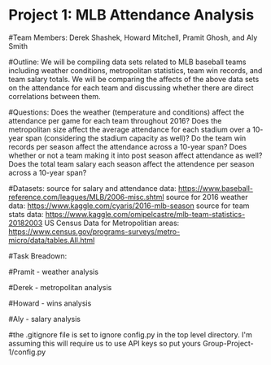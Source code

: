 # Project 1: MLB Attendance Analysis

#Team Members: Derek Shashek, Howard Mitchell, Pramit Ghosh, and Aly Smith

#Outline: We will be compiling data sets related to MLB baseball teams including weather conditions, metropolitan statistics, team win records, and team salary totals. We will be comparing the affects of the above data sets on the attendance for each team and discussing whether there are direct correlations between them.

#Questions: 
Does the weather (temperature and conditions) affect the attendance per game for each team throughout 2016?
Does the metropolitan size affect the average attendance for each stadium over a 10- year span (considering the stadium capacity as well)?
Do the team win records per season affect the attendance across a 10-year span? Does whether or not a team making it into post season affect attendance as well?
Does the total team salary each season affect the attendence per season across a 10-year span?

#Datasets:
source for salary and attendance data: https://www.baseball-reference.com/leagues/MLB/2006-misc.shtml
source for 2016 weather data: https://www.kaggle.com/cyaris/2016-mlb-season
source for team stats data: https://www.kaggle.com/omipelcastre/mlb-team-statistics-20182003
US Census Data for Metropolitian areas: https://www.census.gov/programs-surveys/metro-micro/data/tables.All.html

#Task Breadown:

#Pramit - weather analysis

#Derek - metropolitan analysis

#Howard - wins analysis

#Aly - salary analysis



#the .gitignore file is set to ignore config.py in the top level directory.  I'm assuming this will require us to use API keys so put yours Group-Project-1/config.py
